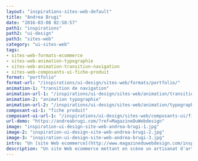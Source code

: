 ```yaml
---
layout: "inspirations-sites-web-default"
title: "Andrea Brugi"
date: "2016-03-08 02:58:57"
path1: "inspirations"
path2: "ui-design"
path3: "sites-web"
category: "ui-sites-web"
tags:
- sites-web-formats-ecommerce
- sites-web-animation-typographie
- sites-web-animation-transition-navigation
- sites-web-composants-ui-fiche-produit
format: "portfolio"
format-url: "/inspirations/ui-design/sites-web/formats/portfolio/"
animation-1: "transition de navigation"
animation-url-1: "/inspirations/ui-design/sites-web/animation/transition-navigation/"
animation-2: "animation typographie"
animation-url-2: "/inspirations/ui-design/sites-web/animation/typographie/"
composant-ui-1: "fiche produit"
composant-ui-url-1: "/inspirations/ui-design/sites-web/composants-ui/fiche-produit/"
url-demo: "https://andreabrugi.com/?ref=MagazineDuWebdesign"
image: "inspiration-ui-design-site-web-andrea-brugi-1.jpg"
image-2: "inspiration-ui-design-site-web-andrea-brugi-2.jpg"
image-3: "inspiration-ui-design-site-web-andrea-brugi-3.jpg"
intro: "Un [site Web ecommerce](http://www.magazineduwebdesign.com/inspirations/ui-design/sites-web/formats/ecommerce/) mettant en scène un artisanat d'art dans le domaine des objets en bois."
description: "Un site Web ecommerce mettant en scène un artisanat d'art dans le domaine des objets en bois."
---
```

